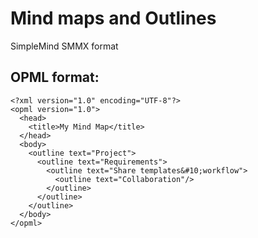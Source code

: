 # Mind maps and Outlines

SimpleMind SMMX format

## OPML format:

    <?xml version="1.0" encoding="UTF-8"?>
    <opml version="1.0">
      <head>
        <title>My Mind Map</title>
      </head>
      <body>
        <outline text="Project">
          <outline text="Requirements">
            <outline text="Share templates&#10;workflow">
              <outline text="Collaboration"/>
            </outline>
          </outline>
        </outline>
      </body>
    </opml>
